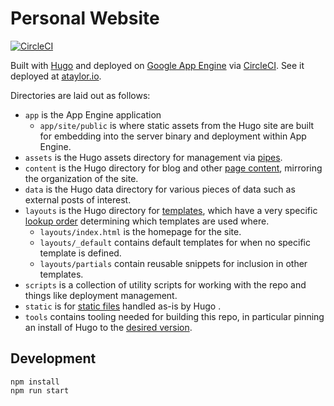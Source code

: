 # Personal Website

[![CircleCI](https://circleci.com/gh/kujenga/website.svg?style=svg)][ci]

Built with [Hugo][hugo] and deployed on [Google App Engine][gae] via
[CircleCI][ci]. See it deployed at [ataylor.io](https://ataylor.io).

Directories are laid out as follows:
- `app` is the App Engine application
  - `app/site/public` is where static assets from the Hugo site are built for
    embedding into the server binary and deployment within App Engine.
- `assets` is the Hugo assets directory for management via [pipes][hugoPipes].
- `content` is the Hugo directory for blog and other [page
  content][hugoContent], mirroring the organization of the site.
- `data` is the Hugo data directory for various pieces of data such as external
  posts of interest.
- `layouts` is the Hugo directory for [templates][hugoTemplates], which have a
  very specific [lookup order][hugoLookup] determining which templates are used
  where.
  - `layouts/index.html` is the homepage for the site.
  - `layouts/_default` contains default templates for when no specific template
    is defined.
  - `layouts/partials` contain reusable snippets for inclusion in other
    templates.
- `scripts` is a collection of utility scripts for working with the repo and
  things like deployment management.
- `static` is for [static files][hugoStatic] handled as-is by Hugo .
- `tools` contains tooling needed for building this repo, in particular pinning
  an install of Hugo to the [desired version][hugoReleases].

## Development

```
npm install
npm run start
```

<!-- Citations -->
[hugo]: https://gohugo.io
[gae]: https://cloud.google.com/appengine
[ci]: https://circleci.com/gh/kujenga/website
[hugoPipes]: https://gohugo.io/hugo-pipes/introduction/
[hugoContent]: https://gohugo.io/content-management/organization/
[hugoData]: https://gohugo.io/templates/data-templates/
[hugoTemplates]: https://gohugo.io/templates/introduction/
[hugoLookup]: https://gohugo.io/templates/lookup-order/
[hugoStatic]: https://gohugo.io/content-management/static-files/
[hugoReleases]: https://github.com/gohugoio/hugo/releases
